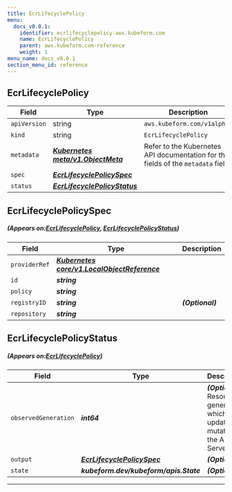 ```yaml
---
title: EcrLifecyclePolicy
menu:
  docs_v0.0.1:
    identifier: ecrlifecyclepolicy-aws.kubeform.com
    name: EcrLifecyclePolicy
    parent: aws.kubeform.com-reference
    weight: 1
menu_name: docs_v0.0.1
section_menu_id: reference
---
```


## EcrLifecyclePolicy
| Field | Type | Description |
| ------ | ----- | ----------- |
| `apiVersion` | string | `aws.kubeform.com/v1alpha1` |
|    `kind` | string | `EcrLifecyclePolicy` |
| `metadata` | ***[Kubernetes meta/v1.ObjectMeta](https://kubernetes.io/docs/reference/generated/kubernetes-api/v1.13/#objectmeta-v1-meta)***|Refer to the Kubernetes API documentation for the fields of the `metadata` field.|
| `spec` | ***[EcrLifecyclePolicySpec](#EcrLifecyclePolicySpec)***||
| `status` | ***[EcrLifecyclePolicyStatus](#EcrLifecyclePolicyStatus)***||
## EcrLifecyclePolicySpec
##### (Appears on:[EcrLifecyclePolicy](#EcrLifecyclePolicy), [EcrLifecyclePolicyStatus](#EcrLifecyclePolicyStatus))
| Field | Type | Description |
| ------ | ----- | ----------- |
| `providerRef` | ***[Kubernetes core/v1.LocalObjectReference](https://kubernetes.io/docs/reference/generated/kubernetes-api/v1.13/#localobjectreference-v1-core)***||
| `id` | ***string***||
| `policy` | ***string***||
| `registryID` | ***string***| ***(Optional)*** |
| `repository` | ***string***||
## EcrLifecyclePolicyStatus
##### (Appears on:[EcrLifecyclePolicy](#EcrLifecyclePolicy))
| Field | Type | Description |
| ------ | ----- | ----------- |
| `observedGeneration` | ***int64***| ***(Optional)*** Resource generation, which is updated on mutation by the API Server.|
| `output` | ***[EcrLifecyclePolicySpec](#EcrLifecyclePolicySpec)***| ***(Optional)*** |
| `state` | ***kubeform.dev/kubeform/apis.State***| ***(Optional)*** |
---
